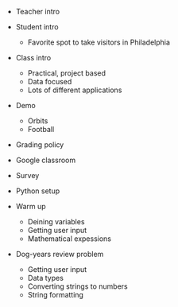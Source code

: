 - Teacher intro
- Student intro
  - Favorite spot to take visitors in Philadelphia

- Class intro
  - Practical, project based
  - Data focused
  - Lots of different applications

- Demo
  - Orbits
  - Football

- Grading policy
- Google classroom
- Survey
- Python setup

- Warm up
  - Deining variables
  - Getting user input
  - Mathematical expessions

- Dog-years review problem
  - Getting user input
  - Data types
  - Converting strings to numbers
  - String formatting
